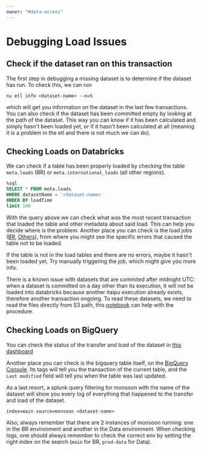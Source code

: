```yaml
---
owner: "#data-access"
---
```


# Debugging Load Issues

## Check if the dataset ran on this transaction

The first step in debugging a missing dataset is to determine if the dataset has run. To check this, we can run

`nu etl info <dataset-name> --n=5`

which will get you information on the dataset in the last few transactions. You can also check if the dataset has been committed empty by looking at the path of the dataset. This way you can know if it has been calculated and simply hasn't been loaded yet, or if it hasn't been calculated at all (meaning it is a problem in the etl and there is not much we can do).


## Checking Loads on Databricks

We can check if a table has been properly loaded by checking the table `meta.loads` (BR) or `meta.international_loads` (all other regions).

```sql
%sql
SELECT * FROM meta.loads 
WHERE datasetName = '<dataset-name>'
ORDER BY loadTime
limit 100
```

With the query above we can check what was the most recent transaction that loaded the table and other metadata about said load. This can help you decide where is the problem. Another place you can check is the load jobs ([BR](https://nubank.cloud.databricks.com/#job/13083), [Others](https://nubank.cloud.databricks.com/#job/19327)), from where you might see the specific errors that caused the table not to be loaded.

If the table is not in the load tables and there are no errors, maybe it hasn't been loaded yet. Try manually triggering the job, which might give you more info.

There is a known issue with datasets that are commited after midnight UTC: when a dataset is committed on a day other than its execution, it will not be loaded into databricks because another itaipu execution already exists, therefore another transaction ongoing. To read these datasets, we need to read the files directly from S3 path, this [notebook](https://nubank.cloud.databricks.com/#notebook/11147162) can help with the procedure.

## Checking Loads on BigQuery

You can check the status of the transfer and load of the dataset in [this dashboard](https://nubank.splunkcloud.com/en-US/app/search/data_access__bigquery_load?form.dataset_name=&form.index=main)

Another place you can check is the bigquery table itself, on the [BigQuery Console](https://console.cloud.google.com/bigquery?project=nu-br-data). Its tags will tell you the transaction of the current table, and the `Last modified` field will tell you when the table was last updated.

As a last resort, a splunk query filtering for monsoon with the name of the dataset will show you every log of everything that happened to the transfer and load of the dataset.

`index=main source=monsoon <dataset-name>`

Also, always remember that there are 2 instances of monsoon running: one in the BR environment and another in the Data environment. When checking logs, one should always remember to check the correct env by setting the right index on the search (`main` for BR, `prod-data` for Data).
